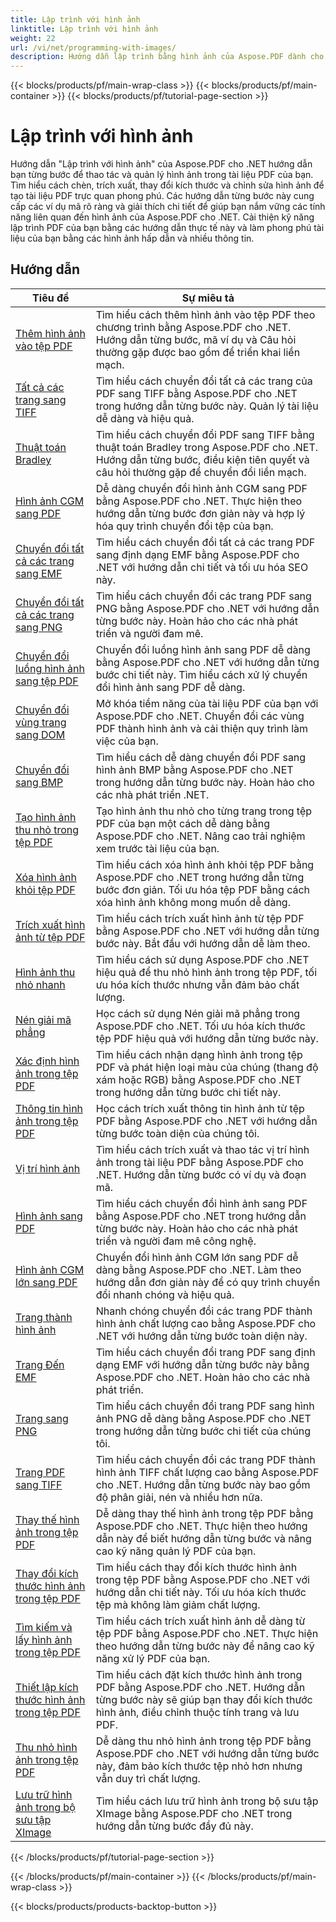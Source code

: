 ```yaml
---
title: Lập trình với hình ảnh
linktitle: Lập trình với hình ảnh
weight: 22
url: /vi/net/programming-with-images/
description: Hướng dẫn lập trình bằng hình ảnh của Aspose.PDF dành cho .NET sẽ hướng dẫn bạn cách thao tác và quản lý hình ảnh trong tài liệu PDF.
---
```


{{< blocks/products/pf/main-wrap-class >}}
{{< blocks/products/pf/main-container >}}
{{< blocks/products/pf/tutorial-page-section >}}

# Lập trình với hình ảnh


Hướng dẫn "Lập trình với hình ảnh" của Aspose.PDF cho .NET hướng dẫn bạn từng bước để thao tác và quản lý hình ảnh trong tài liệu PDF của bạn. Tìm hiểu cách chèn, trích xuất, thay đổi kích thước và chỉnh sửa hình ảnh để tạo tài liệu PDF trực quan phong phú. Các hướng dẫn từng bước này cung cấp các ví dụ mã rõ ràng và giải thích chi tiết để giúp bạn nắm vững các tính năng liên quan đến hình ảnh của Aspose.PDF cho .NET. Cải thiện kỹ năng lập trình PDF của bạn bằng các hướng dẫn thực tế này và làm phong phú tài liệu của bạn bằng các hình ảnh hấp dẫn và nhiều thông tin.

## Hướng dẫn
| Tiêu đề | Sự miêu tả |
| --- | --- | 
| [Thêm hình ảnh vào tệp PDF](./add-image/) | Tìm hiểu cách thêm hình ảnh vào tệp PDF theo chương trình bằng Aspose.PDF cho .NET. Hướng dẫn từng bước, mã ví dụ và Câu hỏi thường gặp được bao gồm để triển khai liền mạch. |  
| [Tất cả các trang sang TIFF](./all-pages-to-tiff/) | Tìm hiểu cách chuyển đổi tất cả các trang của PDF sang TIFF bằng Aspose.PDF cho .NET trong hướng dẫn từng bước này. Quản lý tài liệu dễ dàng và hiệu quả. |  
| [Thuật toán Bradley](./bradley-algorithm/) | Tìm hiểu cách chuyển đổi PDF sang TIFF bằng thuật toán Bradley trong Aspose.PDF cho .NET. Hướng dẫn từng bước, điều kiện tiên quyết và câu hỏi thường gặp để chuyển đổi liền mạch. |  
| [Hình ảnh CGM sang PDF](./cgm-image-to-pdf/) | Dễ dàng chuyển đổi hình ảnh CGM sang PDF bằng Aspose.PDF cho .NET. Thực hiện theo hướng dẫn từng bước đơn giản này và hợp lý hóa quy trình chuyển đổi tệp của bạn. |  
| [Chuyển đổi tất cả các trang sang EMF](./convert-all-pages-to-emf/) | Tìm hiểu cách chuyển đổi tất cả các trang PDF sang định dạng EMF bằng Aspose.PDF cho .NET với hướng dẫn chi tiết và tối ưu hóa SEO này. |  
| [Chuyển đổi tất cả các trang sang PNG](./convert-all-pages-to-png/) | Tìm hiểu cách chuyển đổi các trang PDF sang PNG bằng Aspose.PDF cho .NET với hướng dẫn từng bước này. Hoàn hảo cho các nhà phát triển và người đam mê. |  
| [Chuyển đổi luồng hình ảnh sang tệp PDF](./convert-image-stream-to-pdf/) | Chuyển đổi luồng hình ảnh sang PDF dễ dàng bằng Aspose.PDF cho .NET với hướng dẫn từng bước chi tiết này. Tìm hiểu cách xử lý chuyển đổi hình ảnh sang PDF dễ dàng. |  
| [Chuyển đổi vùng trang sang DOM](./convert-page-region-to-dom/) | Mở khóa tiềm năng của tài liệu PDF của bạn với Aspose.PDF cho .NET. Chuyển đổi các vùng PDF thành hình ảnh và cải thiện quy trình làm việc của bạn. |  
| [Chuyển đổi sang BMP](./convert-to-bmp/) | Tìm hiểu cách dễ dàng chuyển đổi PDF sang hình ảnh BMP bằng Aspose.PDF cho .NET trong hướng dẫn từng bước này. Hoàn hảo cho các nhà phát triển .NET. |  
| [Tạo hình ảnh thu nhỏ trong tệp PDF](./create-thumbnail-images/) | Tạo hình ảnh thu nhỏ cho từng trang trong tệp PDF của bạn một cách dễ dàng bằng Aspose.PDF cho .NET. Nâng cao trải nghiệm xem trước tài liệu của bạn. |  
| [Xóa hình ảnh khỏi tệp PDF](./delete-images/) | Tìm hiểu cách xóa hình ảnh khỏi tệp PDF bằng Aspose.PDF cho .NET trong hướng dẫn từng bước đơn giản. Tối ưu hóa tệp PDF bằng cách xóa hình ảnh không mong muốn dễ dàng. |  
| [Trích xuất hình ảnh từ tệp PDF](./extract-images/) | Tìm hiểu cách trích xuất hình ảnh từ tệp PDF bằng Aspose.PDF cho .NET với hướng dẫn từng bước này. Bắt đầu với hướng dẫn dễ làm theo. |  
| [Hình ảnh thu nhỏ nhanh](./fast-shrink-images/) | Tìm hiểu cách sử dụng Aspose.PDF cho .NET hiệu quả để thu nhỏ hình ảnh trong tệp PDF, tối ưu hóa kích thước nhưng vẫn đảm bảo chất lượng. |  
| [Nén giải mã phẳng](./flate-decode-compression/) | Học cách sử dụng Nén giải mã phẳng trong Aspose.PDF cho .NET. Tối ưu hóa kích thước tệp PDF hiệu quả với hướng dẫn từng bước này. |  
| [Xác định hình ảnh trong tệp PDF](./identify-images/) | Tìm hiểu cách nhận dạng hình ảnh trong tệp PDF và phát hiện loại màu của chúng (thang độ xám hoặc RGB) bằng Aspose.PDF cho .NET trong hướng dẫn từng bước chi tiết này. |  
| [Thông tin hình ảnh trong tệp PDF](./image-information/) | Học cách trích xuất thông tin hình ảnh từ tệp PDF bằng Aspose.PDF cho .NET với hướng dẫn từng bước toàn diện của chúng tôi. |  
| [Vị trí hình ảnh](./image-placements/) | Tìm hiểu cách trích xuất và thao tác vị trí hình ảnh trong tài liệu PDF bằng Aspose.PDF cho .NET. Hướng dẫn từng bước có ví dụ và đoạn mã. |  
| [Hình ảnh sang PDF](./image-to-pdf/) | Tìm hiểu cách chuyển đổi hình ảnh sang PDF bằng Aspose.PDF cho .NET trong hướng dẫn từng bước này. Hoàn hảo cho các nhà phát triển và người đam mê công nghệ. |  
| [Hình ảnh CGM lớn sang PDF](./large-cgm-image-to-pdf/) | Chuyển đổi hình ảnh CGM lớn sang PDF dễ dàng bằng Aspose.PDF cho .NET. Làm theo hướng dẫn đơn giản này để có quy trình chuyển đổi nhanh chóng và hiệu quả. |  
| [Trang thành hình ảnh](./pages-to-images/) | Nhanh chóng chuyển đổi các trang PDF thành hình ảnh chất lượng cao bằng Aspose.PDF cho .NET với hướng dẫn từng bước toàn diện này. |  
| [Trang Đến EMF](./page-to-emf/) | Tìm hiểu cách chuyển đổi trang PDF sang định dạng EMF với hướng dẫn từng bước này bằng Aspose.PDF cho .NET. Hoàn hảo cho các nhà phát triển. |  
| [Trang sang PNG](./page-to-png/) | Tìm hiểu cách chuyển đổi trang PDF sang hình ảnh PNG dễ dàng bằng Aspose.PDF cho .NET trong hướng dẫn từng bước chi tiết của chúng tôi. |  
| [Trang PDF sang TIFF](./page-to-tiff/) | Tìm hiểu cách chuyển đổi các trang PDF thành hình ảnh TIFF chất lượng cao bằng Aspose.PDF cho .NET. Hướng dẫn từng bước này bao gồm độ phân giải, nén và nhiều hơn nữa. |  
| [Thay thế hình ảnh trong tệp PDF](./replace-image/) | Dễ dàng thay thế hình ảnh trong tệp PDF bằng Aspose.PDF cho .NET. Thực hiện theo hướng dẫn này để biết hướng dẫn từng bước và nâng cao kỹ năng quản lý PDF của bạn. |  
| [Thay đổi kích thước hình ảnh trong tệp PDF](./resize-images/) | Tìm hiểu cách thay đổi kích thước hình ảnh trong tệp PDF bằng Aspose.PDF cho .NET với hướng dẫn chi tiết này. Tối ưu hóa kích thước tệp mà không làm giảm chất lượng. |  
| [Tìm kiếm và lấy hình ảnh trong tệp PDF](./search-and-get-images/) | Tìm hiểu cách trích xuất hình ảnh dễ dàng từ tệp PDF bằng Aspose.PDF cho .NET. Thực hiện theo hướng dẫn từng bước này để nâng cao kỹ năng xử lý PDF của bạn. |  
| [Thiết lập kích thước hình ảnh trong tệp PDF](./set-image-size/) | Tìm hiểu cách đặt kích thước hình ảnh trong PDF bằng Aspose.PDF cho .NET. Hướng dẫn từng bước này sẽ giúp bạn thay đổi kích thước hình ảnh, điều chỉnh thuộc tính trang và lưu PDF. |  
| [Thu nhỏ hình ảnh trong tệp PDF](./shrink-images/) | Dễ dàng thu nhỏ hình ảnh trong tệp PDF bằng Aspose.PDF cho .NET với hướng dẫn từng bước này, đảm bảo kích thước tệp nhỏ hơn nhưng vẫn duy trì chất lượng. |  
| [Lưu trữ hình ảnh trong bộ sưu tập XImage](./store-image-in-ximage-collection/) |  Tìm hiểu cách lưu trữ hình ảnh trong bộ sưu tập XImage bằng Aspose.PDF cho .NET trong hướng dẫn từng bước đầy đủ này. |  
{{< /blocks/products/pf/tutorial-page-section >}}

{{< /blocks/products/pf/main-container >}}
{{< /blocks/products/pf/main-wrap-class >}}

{{< blocks/products/products-backtop-button >}}
